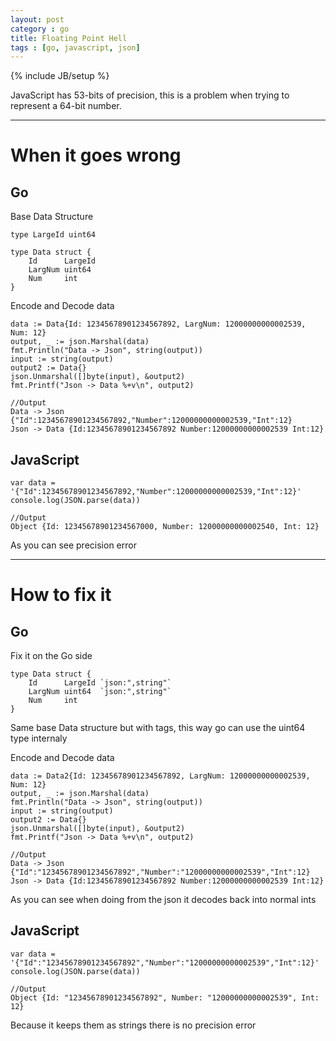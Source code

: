 ```yaml
---
layout: post
category : go
title: Floating Point Hell
tags : [go, javascript, json]
---
```

{% include JB/setup %}


JavaScript has 53-bits of precision, this is a problem when trying to represent a 64-bit number. 

---
# When it goes wrong

## Go
Base Data Structure

    type LargeId uint64

    type Data struct {
        Id      LargeId
        LargNum uint64
        Num     int
    }

Encode and Decode data

    data := Data{Id: 12345678901234567892, LargNum: 12000000000002539, Num: 12}
    output, _ := json.Marshal(data)
    fmt.Println("Data -> Json", string(output))
    input := string(output)
    output2 := Data{}
    json.Unmarshal([]byte(input), &output2)
    fmt.Printf("Json -> Data %+v\n", output2)

    //Output
    Data -> Json {"Id":12345678901234567892,"Number":12000000000002539,"Int":12}
    Json -> Data {Id:12345678901234567892 Number:12000000000002539 Int:12}


## JavaScript

    var data = '{"Id":12345678901234567892,"Number":12000000000002539,"Int":12}'
    console.log(JSON.parse(data))

    //Output
    Object {Id: 12345678901234567000, Number: 12000000000002540, Int: 12}

As you can see precision error


---
# How to fix it

## Go

Fix it on the Go side

    type Data struct {
        Id      LargeId `json:",string"`
        LargNum uint64  `json:",string"`
        Num     int
    }

Same base Data structure but with tags, this way go can use the uint64 type internaly

Encode and Decode data

    data := Data2{Id: 12345678901234567892, LargNum: 12000000000002539, Num: 12}
    output, _ := json.Marshal(data)
    fmt.Println("Data -> Json", string(output))
    input := string(output)
    output2 := Data{}
    json.Unmarshal([]byte(input), &output2)
    fmt.Printf("Json -> Data %+v\n", output2)

    //Output
    Data -> Json {"Id":"12345678901234567892","Number":"12000000000002539","Int":12}
    Json -> Data {Id:12345678901234567892 Number:12000000000002539 Int:12}

As you can see when doing from the json it decodes back into normal ints

## JavaScript

    var data = '{"Id":"12345678901234567892","Number":"12000000000002539","Int":12}'
    console.log(JSON.parse(data))

    //Output
    Object {Id: "12345678901234567892", Number: "12000000000002539", Int: 12}

Because it keeps them as strings there is no precision error




    